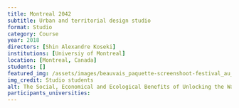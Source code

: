 ```yaml
---
title: Montreal 2042
subtitle: Urban and territorial design studio
format: Studio
category: Course
year: 2018
directors: [Shin Alexandre Koseki]
institutions: [Universiy of Montreal]
location: [Montreal, Canada]
students: []
featured_img: /assets/images/beauvais_paquette-screenshoot-festival_au_fil_de_leau-180930.jpg
img_credit: Studio students
alt: The Social, Economical and Ecological Benefits of Unlocking the Waterfront
participants_universities:
---
```

